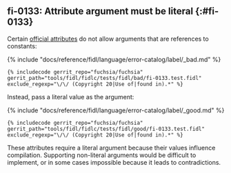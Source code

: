 ## fi-0133: Attribute argument must be literal {:#fi-0133}

Certain [official attributes](/docs/reference/fidl/language/attributes.md) do
not allow arguments that are references to constants:

{% include "docs/reference/fidl/language/error-catalog/label/_bad.md" %}

```fidl
{% includecode gerrit_repo="fuchsia/fuchsia" gerrit_path="tools/fidl/fidlc/tests/fidl/bad/fi-0133.test.fidl" exclude_regexp="\/\/ (Copyright 20|Use of|found in).*" %}
```

Instead, pass a literal value as the argument:

{% include "docs/reference/fidl/language/error-catalog/label/_good.md" %}

```fidl
{% includecode gerrit_repo="fuchsia/fuchsia" gerrit_path="tools/fidl/fidlc/tests/fidl/good/fi-0133.test.fidl" exclude_regexp="\/\/ (Copyright 20|Use of|found in).*" %}
```

These attributes require a literal argument because their values influence
compilation. Supporting non-literal arguments would be difficult to implement,
or in some cases impossible because it leads to contradictions.
